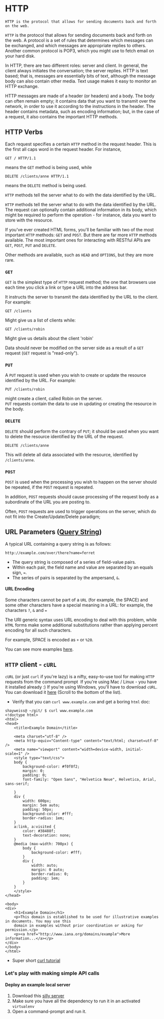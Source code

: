 # HTTP

```
HTTP is the protocol that allows for sending documents back and forth on the web.
```

`HTTP` is the protocol that allows for sending documents back and forth on the web. A protocol is a set of rules that determines which messages can be exchanged, and which messages are appropriate replies to others. Another common protocol is POP3, which you might use to fetch email on your hard disk.

In HTTP, there are two different roles: server and client. In general, the client always initiates the conversation; the server replies. HTTP is text based; that is, messages are essentially bits of text, although the message body can also contain other media. Text usage makes it easy to monitor an HTTP exchange.

HTTP messages are made of a header (or headers) and a body. The body can often remain empty; it contains data that you want to transmit over the network, in order to use it according to the instructions in the header. The header contains metadata, such as encoding information; but, in the case of a request, it also contains the important HTTP methods.


## HTTP Verbs

Each request specifies a certain `HTTP` method in the request header. This is the first all caps word in the request header. For instance,

`GET / HTTP/1.1`  

means the `GET` method is being used, while  

`DELETE /clients/anne HTTP/1.1`  

means the `DELETE` method is being used.  


`HTTP` methods tell the server what to do with the data identified by the URL.

`HTTP` methods tell the server what to do with the data identified by the URL. The request can optionally contain additional information in its body, which might be required to perform the operation - for instance, data you want to store with the resource.

If you've ever created HTML forms, you'll be familiar with two of the most important `HTTP` methods: `GET` and `POST`. But there are far more `HTTP` methods available. The most important ones for interacting with RESTful APIs are `GET`, `POST`, `PUT` and `DELETE`.

Other methods are available, such as `HEAD` and `OPTIONS`, but they are more rare.

### `GET`

`GET` is the simplest type of `HTTP` request method; the one that browsers use each time you click a link or type a URL into the address bar.

It instructs the server to transmit the data identified by the URL to the client. For example:

`GET /clients`  

Might give us a list of clients while:

`GET /clients/robin`  

Might give us details about the client 'robin'


Data should never be modified on the server side as a result of a `GET` request (`GET` request is "read-only").

### `PUT`

A `PUT` request is used when you wish to create or update the resource identified by the URL. For example:

`PUT /clients/robin`  

might create a client, called Robin on the server.  
`PUT` requests contain the data to use in updating or creating the resource in the body.

### `DELETE`

`DELETE` should perform the contrary of `PUT`; it should be used when you want to delete the resource identified by the URL of the request.

`DELETE /clients/anne`

This will delete all data associated with the resource, identified by `/clients/anne`.

### `POST`

`POST` is used when the processing you wish to happen on the server should be repeated, if the `POST` request is repeated.  

In addition, `POST` requests should cause processing of the request body as a subordinate of the URL you are posting to.

Often, `POST` requests are used to trigger operations on the server, which do not fit into the Create/Update/Delete paradigm;

## URL Parameters ([Query String](https://en.wikipedia.org/wiki/Query_string))

A typical URL containing a query string is as follows:

`http://example.com/over/there?name=ferret`

* The query string is composed of a series of field-value pairs.
* Within each pair, the field name and value are separated by an equals sign, `=`.
* The series of pairs is separated by the ampersand, `&`.

#### URL Encoding

Some characters cannot be part of a `URL` (for example, the SPACE) and some other characters have a special meaning in a URL: for example, the characters `?`, `&` and `=`

The URI generic syntax uses URL encoding to deal with this problem, while `HTML` forms make some additional substitutions rather than applying percent encoding for all such characters.

For example, SPACE is encoded as `+` or `%20`.

You can see more examples [here](https://en.wikipedia.org/wiki/Percent-encoding).

## `HTTP` client - `cURL`

`cURL` (or just `curl` if you're lazy) is a nifty, easy-to-use tool for making `HTTP` requests from the command prompt 
If you're using Mac / Linux - you have it installed already :)
If you're using Windows, you'll have to download `cURL`.
You can download it [here](https://curl.haxx.se/download.html) (Scroll to the bottom of the list).

* Verify that you can `curl www.example.com` and get a boring `html` doc:

```
shayweiss@ ~/git/ $ curl www.example.com
<!doctype html>
<html>
<head>
    <title>Example Domain</title>

    <meta charset="utf-8" />
    <meta http-equiv="Content-type" content="text/html; charset=utf-8" />
    <meta name="viewport" content="width=device-width, initial-scale=1" />
    <style type="text/css">
    body {
        background-color: #f0f0f2;
        margin: 0;
        padding: 0;
        font-family: "Open Sans", "Helvetica Neue", Helvetica, Arial, sans-serif;
        
    }
    div {
        width: 600px;
        margin: 5em auto;
        padding: 50px;
        background-color: #fff;
        border-radius: 1em;
    }
    a:link, a:visited {
        color: #38488f;
        text-decoration: none;
    }
    @media (max-width: 700px) {
        body {
            background-color: #fff;
        }
        div {
            width: auto;
            margin: 0 auto;
            border-radius: 0;
            padding: 1em;
        }
    }
    </style>    
</head>

<body>
<div>
    <h1>Example Domain</h1>
    <p>This domain is established to be used for illustrative examples in documents. You may use this
    domain in examples without prior coordination or asking for permission.</p>
    <p><a href="http://www.iana.org/domains/example">More information...</a></p>
</div>
</body>
</html>
```

* Super short [curl tutorial](https://gist.github.com/joyrexus/85bf6b02979d8a7b0308)

### Let's play with making simple API calls

#### Deploy an example local server

1. Download this [silly server](./scripts/???.py)
2. Make sure you have all the dependency to run it in an activated `virtualenv`
3. Open a command-prompt  and run it.

